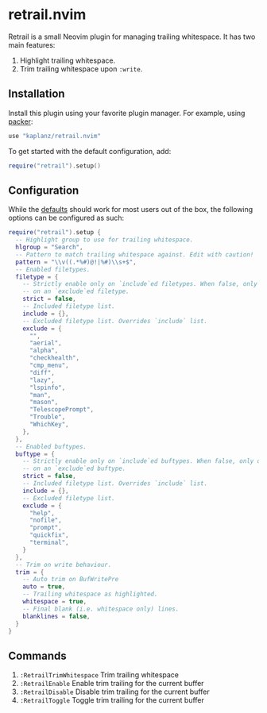 # retrail.nvim

Retrail is a small Neovim plugin for managing trailing whitespace. It has two
main features:
1. Highlight trailing whitespace.
1. Trim trailing whitespace upon `:write`.

## Installation

Install this plugin using your favorite plugin manager. For example, using
[packer]:

```lua
use "kaplanz/retrail.nvim"
```

To get started with the default configuration, add:

```lua
require("retrail").setup()
```

## Configuration

While the [defaults] should work for most users out of the box, the following
options can be configured as such:

```lua
require("retrail").setup {
  -- Highlight group to use for trailing whitespace.
  hlgroup = "Search",
  -- Pattern to match trailing whitespace against. Edit with caution!
  pattern = "\\v((.*%#)@!|%#)\\s+$",
  -- Enabled filetypes.
  filetype = {
    -- Strictly enable only on `include`ed filetypes. When false, only disabled
    -- on an `exclude`ed filetype.
    strict = false,
    -- Included filetype list.
    include = {},
    -- Excluded filetype list. Overrides `include` list.
    exclude = {
      "",
      "aerial",
      "alpha",
      "checkhealth",
      "cmp_menu",
      "diff",
      "lazy",
      "lspinfo",
      "man",
      "mason",
      "TelescopePrompt",
      "Trouble",
      "WhichKey",
    },
  },
  -- Enabled buftypes.
  buftype = {
    -- Strictly enable only on `include`ed buftypes. When false, only disabled
    -- on an `exclude`ed buftype.
    strict = false,
    -- Included filetype list. Overrides `include` list.
    include = {},
    -- Excluded filetype list.
    exclude = {
      "help",
      "nofile",
      "prompt",
      "quickfix",
      "terminal",
    }
  },
  -- Trim on write behaviour.
  trim = {
    -- Auto trim on BufWritePre
    auto = true,
    -- Trailing whitespace as highlighted.
    whitespace = true,
    -- Final blank (i.e. whitespace only) lines.
    blanklines = false,
  }
}
```

## Commands
1. `:RetrailTrimWhitespace` Trim trailing whitespace
2. `:RetrailEnable` Enable trim trailing for the current buffer
3. `:RetrailDisable` Disable trim trailing for the current buffer
4. `:RetrailToggle` Toggle trim trailing for the current buffer

<!-- Reference-style links -->
[defaults]: ./lua/retrail/config/defaults.lua
[packer]:   https://github.com/wbthomason/packer.nvim
